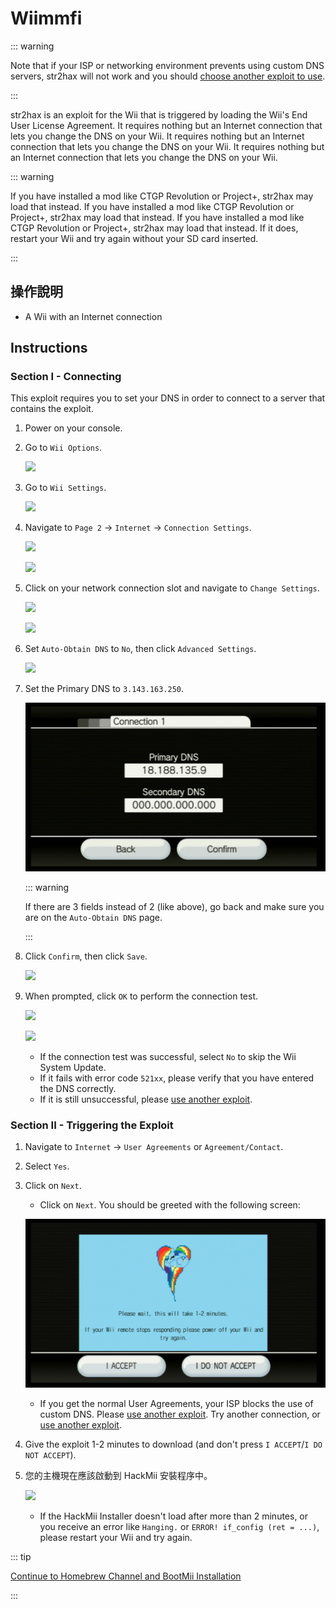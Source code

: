# Wiimmfi

::: warning

Note that if your ISP or networking environment prevents using custom DNS servers, str2hax will not work and you should [choose another exploit to use](get-started).

:::

str2hax is an exploit for the Wii that is triggered by loading the Wii's End User License Agreement. It requires nothing but an Internet connection that lets you change the DNS on your Wii. It requires nothing but an Internet connection that lets you change the DNS on your Wii. It requires nothing but an Internet connection that lets you change the DNS on your Wii.

::: warning

If you have installed a mod like CTGP Revolution or Project+, str2hax may load that instead. If you have installed a mod like CTGP Revolution or Project+, str2hax may load that instead. If you have installed a mod like CTGP Revolution or Project+, str2hax may load that instead. If it does, restart your Wii and try again without your SD card inserted.

:::

## 操作說明

- A Wii with an Internet connection

## Instructions

### Section I - Connecting

This exploit requires you to set your DNS in order to connect to a server that contains the exploit.

1. Power on your console.

2. Go to `Wii Options`.

   ![](/images/riiconnect24/Internet_1.png)

3. Go to `Wii Settings`.

   ![](/images/riiconnect24/Internet_2.png)

4. Navigate to `Page 2` -> `Internet` -> `Connection Settings`.

   ![](/images/riiconnect24/Internet_3.png)

   ![](/images/riiconnect24/Internet_4.png)

5. Click on your network connection slot and navigate to `Change Settings`.

   ![](/images/riiconnect24/Internet_5.png)

   ![](/images/riiconnect24/Internet_6.png)

6. Set `Auto-Obtain DNS` to `No`, then click `Advanced Settings`.

   ![](/images/riiconnect24/Internet_7.png)

7. Set the Primary DNS to `3.143.163.250`.

   ![](/images/exploits/str2hax/dns.png)

   ::: warning

   If there are 3 fields instead of 2 (like above), go back and make sure you are on the `Auto-Obtain DNS` page.

   :::

8. Click `Confirm`, then click `Save`.

   ![](/images/riiconnect24/Internet_10.png)

9. When prompted, click `OK` to perform the connection test.

   ![](/images/riiconnect24/Internet_11.png)

   ![](/images/riiconnect24/Internet_12.png)

   - If the connection test was successful, select `No` to skip the Wii System Update.
   - If it fails with error code `521xx`, please verify that you have entered the DNS correctly.
   - If it is still unsuccessful, please [use another exploit](get-started).

### Section II - Triggering the Exploit

1. Navigate to `Internet` -> `User Agreements` or `Agreement/Contact`.

2. Select `Yes`.

3. Click on `Next`.

   - Click on <code>Next</code>. You should be greeted with the following screen:

   ![](/images/exploits/str2hax/EULA.png)

   - If you get the normal User Agreements, your ISP blocks the use of custom DNS. Please <a href="get-started">use another exploit</a>. Try another connection, or [use another exploit](get-started).

4. Give the exploit 1-2 minutes to download (and don't press `I ACCEPT`/`I DO NOT ACCEPT`).

5. 您的主機現在應該啟動到 HackMii 安裝程序中。

   ![](/images/hackmii/scam.png)

   - If the HackMii Installer doesn't load after more than 2 minutes, or you receive an error like `Hanging.` or `ERROR! if_config (ret = ...)`, please restart your Wii and try again.

::: tip

[Continue to Homebrew Channel and BootMii Installation](hbc)

:::
